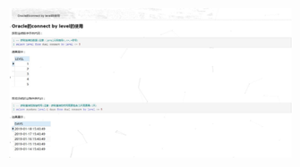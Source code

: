 ![image-20220523113626165](https://raw.githubusercontent.com/aiiw/office/main/img/image-20220523113626165.png)

